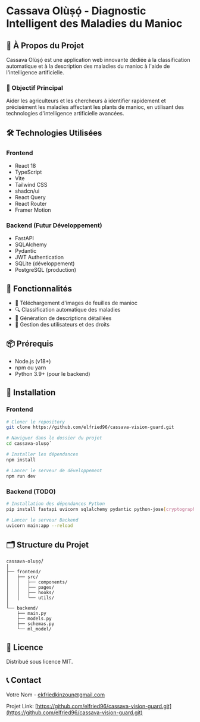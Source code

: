 
# Cassava Olùṣọ́ - Diagnostic Intelligent des Maladies du Manioc

## 🌿 À Propos du Projet

Cassava Olùṣọ́ est une application web innovante dédiée à la classification automatique et à la description des maladies du manioc à l'aide de l'intelligence artificielle.

### 🎯 Objectif Principal

Aider les agriculteurs et les chercheurs à identifier rapidement et précisément les maladies affectant les plants de manioc, en utilisant des technologies d'intelligence artificielle avancées.

## 🛠 Technologies Utilisées

### Frontend
- React 18
- TypeScript
- Vite
- Tailwind CSS
- shadcn/ui
- React Query
- React Router
- Framer Motion

### Backend (Futur Développement)
- FastAPI
- SQLAlchemy
- Pydantic
- JWT Authentication
- SQLite (développement)
- PostgreSQL (production)

## 🚀 Fonctionnalités

- 📸 Téléchargement d'images de feuilles de manioc
- 🔍 Classification automatique des maladies
- 📝 Génération de descriptions détaillées
- 👥 Gestion des utilisateurs et des droits

## 📦 Prérequis

- Node.js (v18+)
- npm ou yarn
- Python 3.9+ (pour le backend)

## 🔧 Installation

### Frontend

```bash
# Cloner le repository
git clone https://github.com/elfried96/cassava-vision-guard.git

# Naviguer dans le dossier du projet
cd cassava-oluṣọ́

# Installer les dépendances
npm install

# Lancer le serveur de développement
npm run dev
```

### Backend (TODO)

```bash
# Installation des dépendances Python
pip install fastapi uvicorn sqlalchemy pydantic python-jose[cryptography]

# Lancer le serveur Backend
uvicorn main:app --reload
```

## 🗂 Structure du Projet

```
cassava-oluṣọ́/
│
├── frontend/
│   ├── src/
│   │   ├── components/
│   │   ├── pages/
│   │   ├── hooks/
│   │   └── utils/
│
└── backend/
    ├── main.py
    ├── models.py
    ├── schemas.py
    └── ml_model/
```


## 📄 Licence

Distribué sous licence MIT.

## 📞 Contact

Votre Nom - [ekfriedkinzoun@gmail.com](ekfriedkinzoun@gmail.com)

Projet Link: [https://github.com/elfried96/cassava-vision-guard.git](https://github.com/elfried96/cassava-vision-guard.git)